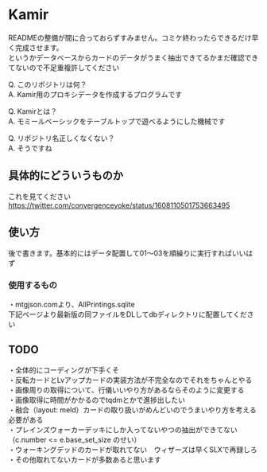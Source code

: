 # Kamir

READMEの整備が間に合っておらずすみません。コミケ終わったらできるだけ早く完成させます。  
というかデータベースからカードのデータがうまく抽出できてるかまだ確認できてないので不足重複許してください

Q. このリポジトリは何？  
A. Kamir用のプロキシデータを作成するプログラムです

Q. Kamirとは？  
A. モミールベーシックをテーブルトップで遊べるようにした機械です

Q. リポジトリ名正しくなくない？  
A. そうですね

## 具体的にどういうものか
これを見てください  
https://twitter.com/convergenceyoke/status/1608110501753663495

## 使い方
後で書きます。基本的にはデータ配置して01〜03を順繰りに実行すればいいはず
### 使用するもの
・mtgjson.comより、AllPrintings.sqlite  
下記ページより最新版の同ファイルをDLしてdbディレクトリに配置してください

## TODO
・全体的にコーディングが下手くそ  
・反転カードとLvアップカードの実装方法が不完全なのでそれをちゃんとやる  
・画像周りの取得について、行儀いいやり方があるならそのように変更する  
・画像取得に時間がかかるのでtqdmとかで進捗出したい  
・融合（layout: meld）カードの取り扱いがめんどいのでうまいやり方を考える必要がある  
・プレインズウォーカーデッキにしか入ってないやつの抽出ができてない（c.number <= e.base_set_size のせい）  
・ウォーキングデッドのカードが取れてない　ウィザーズは早くSLXで再録しろ  
・その他取れてないカードが多数あると思います  
